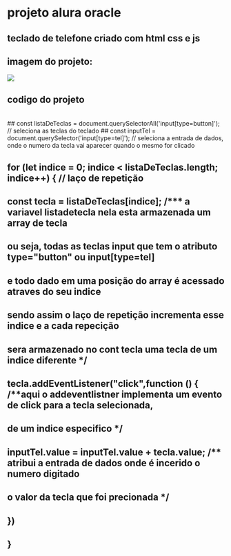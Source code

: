 # projeto alura oracle

## teclado de telefone criado com html css e js

## imagem do projeto:

![](https://github.com/Jairo-GitHub-Principal/teclado-de-telefone/blob/master/imagem/Screenshot_2.png?raw=true)
<br>
## codigo do projeto
<br>
## const listaDeTeclas = document.querySelectorAll('input[type=button]'); // seleciona as teclas do teclado
## const inputTel = document.querySelector('input[type=tel]'); // seleciona a entrada de dados, onde o numero da tecla vai aparecer quando o mesmo for clicado

## for (let indice = 0; indice < listaDeTeclas.length; indice++) { // laço de repetição
##   
##   const tecla = listaDeTeclas[indice]; /*** a variavel listadetecla nela esta armazenada um array de tecla 
##                                             ou seja, todas as teclas input que tem o atributo type="button" ou input[type=tel]
##                                             e todo dado em uma  posição do array é acessado atraves do seu indice
##                                             sendo assim o laço de repetição incrementa esse indice e a cada repecição
##                                             sera armazenado no cont tecla uma tecla de um indice diferente */
##   
##   tecla.addEventListener("click",function () { /**aqui o addeventlistner implementa um evento de click para a tecla selecionada,
##                                                 de um indice especifico */
##     inputTel.value = inputTel.value + tecla.value; /** atribui a entrada de dados onde é incerido o numero digitado 
##                                                     o valor da tecla que foi precionada */
##   })
## }
